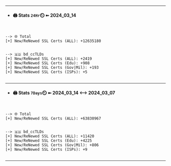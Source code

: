 

---
- #### 🖨️ **Stats** `24Hr`⏲️ ➼ 2024_03_14
```console


--> 🌐 Total
[+] New/ReNewed SSL Certs (ALL): +12635180


--> 🇧🇩 bd_ccTLDs
[+] New/ReNewed SSL Certs (ALL): +2419
[+] New/ReNewed SSL Certs (Edu): +908
[+] New/ReNewed SSL Certs (Gov|Mil): +193
[+] New/ReNewed SSL Certs (ISPs): +5


```

---
- #### 🖨️ **Stats** `7Days`⏲️ ➼ 2024_03_14 <--> 2024_03_07
```console


--> 🌐 Total
[+] New/ReNewed SSL Certs (ALL): +63830967


--> 🇧🇩 bd_ccTLDs
[+] New/ReNewed SSL Certs (ALL): +11420
[+] New/ReNewed SSL Certs (Edu): +4225
[+] New/ReNewed SSL Certs (Gov|Mil): +806
[+] New/ReNewed SSL Certs (ISPs): +9


```

---

